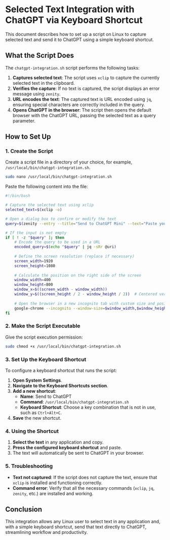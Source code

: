 # Selected Text Integration with ChatGPT via Keyboard Shortcut

This document describes how to set up a script on Linux to capture selected text and send it to ChatGPT using a simple keyboard shortcut.

## What the Script Does

The `chatgpt-integration.sh` script performs the following tasks:

1. **Captures selected text**: The script uses `xclip` to capture the currently selected text in the clipboard.
2. **Verifies the capture**: If no text is captured, the script displays an error message using `zenity`.
3. **URL encodes the text**: The captured text is URL encoded using `jq`, ensuring special characters are correctly included in the query.
4. **Opens ChatGPT in the browser**: The script then opens the default browser with the ChatGPT URL, passing the selected text as a query parameter.

## How to Set Up

### 1. Create the Script

Create a script file in a directory of your choice, for example, `/usr/local/bin/chatgpt-integration.sh`.

```bash
sudo nano /usr/local/bin/chatgpt-integration.sh
```

Paste the following content into the file:

```bash
#!/bin/bash

# Capture the selected text using xclip
selected_text=$(xclip -o)

# Open a dialog box to confirm or modify the text
query=$(zenity --entry --title="Send to ChatGPT Mini" --text="Paste your text:" --entry-text="$selected_text")

# If the input is not empty
if [ ! -z "$query" ]; then
    # Encode the query to be used in a URL
    encoded_query=$(echo "$query" | jq -sRr @uri)
    
    # Define the screen resolution (replace if necessary)
    screen_width=1920
    screen_height=1080
    
    # Calculate the position on the right side of the screen
    window_width=400
    window_height=800
    window_x=$((screen_width - window_width))
    window_y=$((screen_height / 2 - window_height / 2))  # Centered vertically
    
    # Open the browser in a new incognito tab with custom size and position
    google-chrome --incognito --window-size=$window_width,$window_height --window-position=$window_x,$window_y --app="https://chatgpt.com/?model=gpt-4o-mini&q=$encoded_query"
fi
```

### 2. Make the Script Executable

Give the script execution permission:

```bash
sudo chmod +x /usr/local/bin/chatgpt-integration.sh
```

### 3. Set Up the Keyboard Shortcut

To configure a keyboard shortcut that runs the script:

1. **Open System Settings**.
2. **Navigate to the Keyboard Shortcuts section**.
3. **Add a new shortcut**:
   - **Name**: Send to ChatGPT
   - **Command**: `/usr/local/bin/chatgpt-integration.sh`
   - **Keyboard Shortcut**: Choose a key combination that is not in use, such as `Ctrl+Alt+C`.
4. **Save** the new shortcut.

### 4. Using the Shortcut

1. **Select the text** in any application and copy.
2. **Press the configured keyboard shortcut** and paste.
3. The text will automatically be sent to ChatGPT in your browser.

### 5. Troubleshooting

- **Text not captured**: If the script does not capture the text, ensure that `xclip` is installed and functioning correctly.
- **Command error**: Verify that all the necessary commands (`xclip`, `jq`, `zenity`, etc.) are installed and working.

## Conclusion

This integration allows any Linux user to select text in any application and, with a simple keyboard shortcut, send that text directly to ChatGPT, streamlining workflow and productivity.
